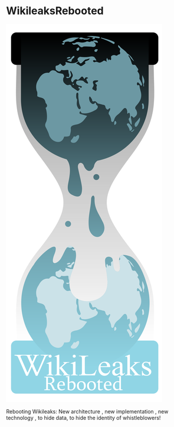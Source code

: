 # WikileaksRebooted

![wikileaks_rebooted](https://raw.githubusercontent.com/TadavomnisT/Wikileaks_Rebooted/main/Documentation/Images/wikileaks_rebooted.png)

Rebooting Wikileaks: New architecture , new implementation , new technology , to hide data, to hide the identity of whistleblowers!
